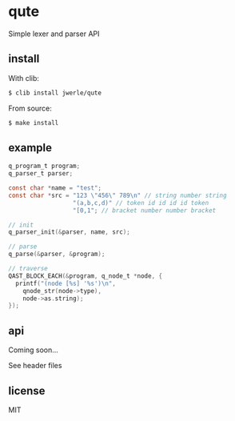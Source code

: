 qute
====

Simple lexer and parser API

## install

With clib:

```sh
$ clib install jwerle/qute
```

From source:

```sh
$ make install
```

## example

```c
q_program_t program;
q_parser_t parser;

const char *name = "test";
const char *src = "123 \"456\" 789\n" // string number string
                  "(a,b,c,d)" // token id id id id token
                  "[0,1"; // bracket number number bracket

// init
q_parser_init(&parser, name, src);

// parse
q_parse(&parser, &program);

// traverse
QAST_BLOCK_EACH(&program, q_node_t *node, {
  printf("(node [%s] '%s')\n",
    qnode_str(node->type),
    node->as.string);
});
```

## api

Coming soon...

See header files

## license

MIT
